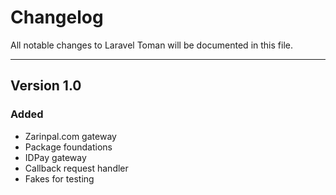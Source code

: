 # Changelog

All notable changes to Laravel Toman will be documented in this file.

<hr>

## Version 1.0

### Added
- Zarinpal.com gateway
- Package foundations
- IDPay gateway
- Callback request handler
- Fakes for testing
